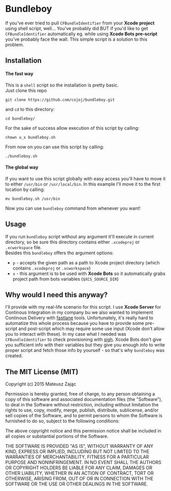 # Bundleboy
If you've ever tried to pull `CFBundleIdentifier` from your **Xcode project** using shell script, well... You've probably did BUT if you'd like to get `CFBundleIdentifier` automatically eg. while using **Xcode Bots pre-script** you've probably face the wall.
This simple script is a solution to this problem.

## Installation

#### The fast way

This is a `shell` script so the installation is pretty basic.  
Just clone this repo 
```
git clone https://github.com/cojoj/bundleboy.git
```

and `cd` to this directory:
```
cd bundleboy/
```

For the sake of success allow execution of this script by calling:
```
chown u_x bundleboy.sh
```

From now on you can use this script by calling:
```
./bundleboy.sh
```

#### The global way

If you want to use this script globally with easy access you'll have to move it to either `/usr/bin` or `/usr/local/bin`. In this example I'll move it to the first location by calling:
```
mv bundleboy.sh /usr/bin
```

Now you can use `bundleboy` command from whenever you want!

## Usage

If you run `bundleboy` script without any argument it'll execute in current directory, so be sure this directory contains either `.xcodeproj` or `.xcworkspace` file.  
Besides this `bundleboy` offers tho argument options:

- `p` - accepts the given path as a path to Xcode project directory (which contains `.xcodeproj` or `.xcworkspace`)
- `x` - this argument is to be used with **Xcode Bots** so it automatically grabs project path from bots variables (`$XCS_SOURCE_DIR`)

## Why would I need this anyway?

I'll provide with my real-life scenario for this script. I use **Xcode Server** for Continous Integration in my company bu we also wanted to implement Continous Delivery with [fastlane](https://fastlane.tools) tools.
Unfortunately, it's really hard to automatize this whole process because you have to provide some pre-script and post-script which may require some use input (Xcode don't allow you to interact with these). In my case what I needed was `CFBundleIdentifier` to check provisioning with [sigh](https://github.com/KrauseFx/sigh). Xcode Bots don't give you sufficient info with their variables but they give you enough info to write proper script and fetch those info by yourself - so that's why `bundleboy` was created.

## The MIT License (MIT)

Copyright (c) 2015 Mateusz Zając

Permission is hereby granted, free of charge, to any person obtaining a copy
of this software and associated documentation files (the "Software"), to deal
in the Software without restriction, including without limitation the rights
to use, copy, modify, merge, publish, distribute, sublicense, and/or sell
copies of the Software, and to permit persons to whom the Software is
furnished to do so, subject to the following conditions:

The above copyright notice and this permission notice shall be included in all
copies or substantial portions of the Software.

THE SOFTWARE IS PROVIDED "AS IS", WITHOUT WARRANTY OF ANY KIND, EXPRESS OR
IMPLIED, INCLUDING BUT NOT LIMITED TO THE WARRANTIES OF MERCHANTABILITY,
FITNESS FOR A PARTICULAR PURPOSE AND NONINFRINGEMENT. IN NO EVENT SHALL THE
AUTHORS OR COPYRIGHT HOLDERS BE LIABLE FOR ANY CLAIM, DAMAGES OR OTHER
LIABILITY, WHETHER IN AN ACTION OF CONTRACT, TORT OR OTHERWISE, ARISING FROM,
OUT OF OR IN CONNECTION WITH THE SOFTWARE OR THE USE OR OTHER DEALINGS IN THE
SOFTWARE.